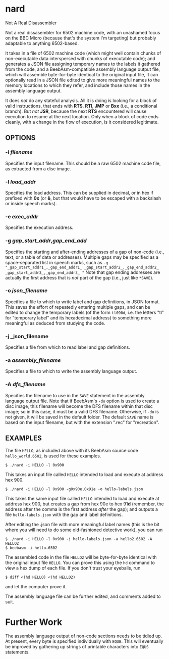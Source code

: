 # nard
Not A Real Disassembler

Not a real dissasembler for 6502 machine code, with an unashamed focus on the BBC Micro  (because that's the system I'm
targeting)  but probably adaptable to anything 6502-based.

It takes in a file of 6502 machine code  (which might well contain chunks of non-executable data interspersed with chunks
of executable code);  and generates a JSON file assigning temporary names to the labels it gathered from the code, and a
BeebAsm-compatible assembly language output file, which will assemble byte-for-byte identical to the original input file,
It can optionally read in a JSON file edited to give more meaningful names to the memory locations to which they refer,
and include those names in the assembly language output.

It does _not_ do any stateful analysis.  All it is doing is looking for a block of valid instructions, that ends with
**RTS**, **RTI**, **JMP** or **Bxx** (i.e., a conditional branch).  But _not_ **JSR**, because the next **RTS**
encountered will cause execution to resume at the next location. Only when a block of code ends cleanly, with a change
in the flow of execution, is it considered legitimate.

## OPTIONS

### -i _filename_

Specifies the input filename.  This should be a raw 6502 machine code file, as extracted from a
disc image.

### -l _load_addr_

Specifies the load address.  This can be supplied in decimal, or in hex if prefixed with **0x**  (or
**&**, but that would have to be escaped with a backslash or inside speech marks).

### -e _exec_addr_

Specifies the execution address.

### -g _gap_start_addr_,_gap_end_add_

Specifies the starting and after-ending addresses of a gap of non-code  (i.e., text, or a table
of data or addresses).    Multiple gaps may be specified as a space-separated list in speech marks,
such as
`-g "_gap_start_addr1_,_gap_end_addr1_ _gap_start_addr2_,_gap_end_addr2_ _gap_start_addr3_,_gap_end_addr3_ "`
Note that gap ending addresses are actually the first address that is _not_ part of the gap  (i.e.,
just like `*SAVE`).

### -o _json_filename_

Specifies a file to which to write label and gap definitions, in JSON format.  This saves the effort
of repeatedly entering multiple gaps, and can be edited to change the temporary labels  (of the form
`tl090d`, i.e. the letters "tl" for "temporary label" and its hexadecimal address)  to something more
meaningful as deduced from studying the code.

### -j _json_filename

Specifies a file from which to read label and gap definitions.

### -a _assembly_filename_

Specifies a file to which to write the assembly language output.

### -A _dfs_filename_

Specifies the filename to use in the `SAVE` statement in the assembly language output
file.  Note that if BeebAsm's `-do` option is used to create a disc image, this filename
will become the DFS filename within that disc image; so in this case, it must be a valid
DFS filename.  Otherwise, if `-do` is not given, it will be saved in the default folder.
The default `SAVE` name is based on the input filename, but with the extension ".rec" for
"recreation".

## EXAMPLES

The file `HELLO`, as included above with its BeebAsm source code `hello_world.6502`, is
used for these examples.

```
$ ./nard -i HELLO -l 0x900
```
This takes an input file called `HELLO` intended to load and execute at address hex 900.

```
$ ./nard -i HELLO -l 0x900 -g0x90e,0x91e -o hello-labels.json
```
This takes the same input file called `HELLO` intended to load and execute at address hex 900,
but creates a gap from hex 90e to  hex 91**d**  (remember, the address after the comma is the
first address _after_ the gap); and outputs a file `hello-labels.json` with the gap and
label definitions.

After editing the .json file with more meaningful label names  (this is the bit where you will
need to do some old-fashioned detective work), you can run
```
$ ./nard -i HELLO -l 0x900 -j hello-labels.json -a hello2.6502 -A HELLO2
$ beebasm -i hello.6502
```
The assembled code in the file `HELLO2` will be byte-for-byte identical with the
original input file `HELLO`.  You can prove this using the `hd` command to view a
hex dump of each file.  If you don't trust your eyeballs, run
```
$ diff <(hd HELLO) <(hd HELLO2)
```
and let the computer prove it.

The assembly language file can be further edited, and comments added to suit.

# Further Work

The assembly language output of non-code sections needs to be tidied up.  At present, every
byte is specified individually with `EQUB`.  This will eventually be improved by gathering
up strings of printable characters into `EQUS` statements.

